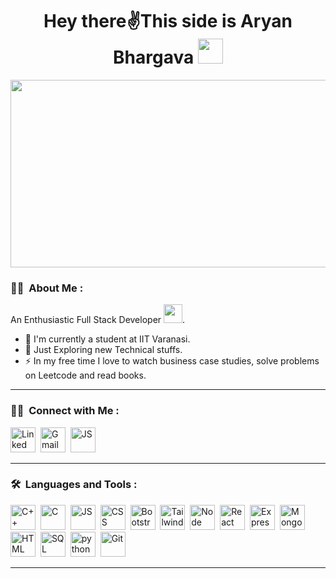 <h1 align="center">Hey there✌️This side is Aryan Bhargava <img src="https://media.giphy.com/media/hvRJCLFzcasrR4ia7z/giphy.gif" width="40"></h1>

<p align="center"><img src="https://media.giphy.com/media/dWesBcTLavkZuG35MI/giphy.gif" width="600" height="300"  /></p>

### :man_technologist: &nbsp;About Me :

 An Enthusiastic Full Stack Developer <img src="https://media.giphy.com/media/WUlplcMpOCEmTGBtBW/giphy.gif" width="30">.

- 🔭 I'm currently a student at IIT Varanasi.
- 🌱 Just Exploring new Technical stuffs.
- ⚡ In my free time I love to watch business case studies, solve problems on Leetcode and read books.
---
### :man_technologist: &nbsp;Connect with Me :
<p>
  <a href="https://www.linkedin.com/in/aryan-bhargava-2ab985233" target="_blank"><img src="https://cdn-icons-png.flaticon.com/128/3536/3536505.png" title="Linked In" alt="Linked In" width="40" height="40"/></a>&nbsp;
<a href="mailto:bhargavaaryan007@gmail.com"><img src="https://cdn-icons-png.flaticon.com/128/5968/5968534.png" title="Gmail" alt="Gmail" width="40" height="40"/></a>&nbsp;
<a href="https://leetcode.com/user3234Ni/" target="_blank"><img src="https://img.icons8.com/?size=80&id=wDGo581Ea5Nf&format=png" title="Javascript" alt="JS" width="40" height="40"/></a>&nbsp;
</p><hr>

### 🛠 &nbsp;Languages and Tools :

<p>
<img src="https://cdn-icons-png.flaticon.com/128/6132/6132222.png" title="C++" alt="C++" width="40" height="40"/>&nbsp;
<img src="https://cdn-icons-png.flaticon.com/128/3600/3600912.png" title="C" alt="C" width="40" height="40"/>&nbsp;
<img src="https://cdn-icons-png.flaticon.com/128/721/721791.png" title="Javascript" alt="JS" width="40" height="40"/>&nbsp;
<img src="https://cdn-icons-png.flaticon.com/128/5968/5968242.png" title="CSS" alt="CSS" width="40" height="40"/>&nbsp;
<img src="https://cdn-icons-png.flaticon.com/128/5968/5968672.png" title="Bootstrap" alt="Bootstrap" width="40" height="40"/>&nbsp;
<img src="https://upload.wikimedia.org/wikipedia/commons/thumb/d/d5/Tailwind_CSS_Logo.svg/768px-Tailwind_CSS_Logo.svg.png?20230715030042" title="Tailwind" alt="Tailwind" width="40" height="40"/>&nbsp;
<img src="https://cdn-icons-png.flaticon.com/128/5968/5968322.png"  title="Node" alt="Node" width="40" height="40"/>&nbsp;
<img src="https://cdn-icons-png.flaticon.com/128/1260/1260667.png" title="React" alt="React" width="40" height="40"/>&nbsp;
<img src="https://www.vectorlogo.zone/logos/expressjs/expressjs-icon.svg" title="Express" alt="Express" width="40" height="40"/>&nbsp;
<img src="https://www.vectorlogo.zone/logos/mongodb/mongodb-icon.svg" title="MongoDb" alt="MongoDb" width="40" height="40"/>&nbsp;
<img src="https://cdn-icons-png.flaticon.com/128/1051/1051277.png" title="HTML"  alt="HTML" width="40" height="40"/>&nbsp;
<img src="https://cdn-icons-png.flaticon.com/128/4248/4248443.png" title="SQL"  alt="SQL" width="40" height="40"/>&nbsp;
<img src="https://cdn-icons-png.flaticon.com/128/919/919852.png" title="python" alt="python" width="40" height="40"/>&nbsp;
 <img src="https://cdn-icons-png.flaticon.com/128/4494/4494748.png" title="Git" **alt="Git" width="40" height="40"/>&nbsp;
</p>




---


